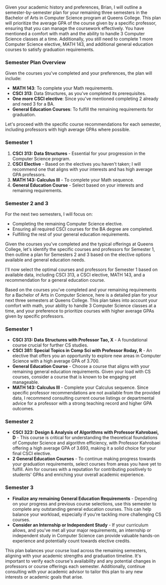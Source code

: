 Given your academic history and preferences, Brian, I will outline a semester-by-semester plan for your remaining three semesters in the Bachelor of Arts in Computer Science program at Queens College. This plan will prioritize the average GPA of the course given by a specific professor, ensuring that you can manage the coursework effectively. You have mentioned a comfort with math and the ability to handle 3 Computer Science classes at a time. Additionally, you still need to complete 1 more Computer Science elective, MATH 143, and additional general education courses to satisfy graduation requirements.

### Semester Plan Overview

Given the courses you've completed and your preferences, the plan will include:
- **MATH 143**: To complete your Math requirements.
- **CSCI 313**: Data Structures, as you've completed its prerequisites.
- **One more CSCI elective**: Since you've mentioned completing 2 already and need 3 for a BA.
- **General Education Courses**: To fulfill the remaining requirements for graduation.

Let's proceed with the specific course recommendations for each semester, including professors with high average GPAs where possible.

### Semester 1

1. **CSCI 313: Data Structures** - Essential for your progression in the Computer Science program.
2. **CSCI Elective** - Based on the electives you haven't taken; I will recommend one that aligns with your interests and has high average GPA professors.
3. **MATH 143: Calculus III** - To complete your Math sequence.
4. **General Education Course** - Select based on your interests and remaining requirements.

### Semester 2 and 3

For the next two semesters, I will focus on:
- Completing the remaining Computer Science elective.
- Ensuring all required CSCI courses for the BA degree are completed.
- Fulfilling the rest of your general education requirements.

Given the courses you've completed and the typical offerings at Queens College, let's identify the specific courses and professors for Semester 1, then outline a plan for Semesters 2 and 3 based on the elective options available and general education needs.

I'll now select the optimal courses and professors for Semester 1 based on available data, including CSCI 313, a CSCI elective, MATH 143, and a recommendation for a general education course.

Based on the courses you've completed and your remaining requirements for a Bachelor of Arts in Computer Science, here is a detailed plan for your next three semesters at Queens College. This plan takes into account your comfort with math, your ability to handle 3 Computer Science classes at a time, and your preference to prioritize courses with higher average GPAs given by specific professors.

### Semester 1
- **CSCI 313: Data Structures with Professor Tao, X** - A foundational course crucial for further CS studies.
- **CSCI 381: Special Topics in Comp Sci with Professor Roday, R** - An elective that offers you an opportunity to explore new areas in Computer Science with a high average GPA of 3.700.
- **General Education Course** - Choose a course that aligns with your remaining general education requirements. Given your load with CS courses, consider a course that is known to be engaging yet manageable.
- **MATH 143: Calculus III** - Complete your Calculus sequence. Since specific professor recommendations are not available from the provided data, I recommend consulting current course listings or departmental advice for a professor with a strong teaching record and higher GPA outcomes.

### Semester 2
- **CSCI 323: Design & Analysis of Algorithms with Professor Kahrobaei, D** - This course is critical for understanding the theoretical foundations of Computer Science and algorithm efficiency, with Professor Kahrobaei offering a high average GPA of 3.693, making it a solid choice for your final CSCI elective.
- **2 General Education Courses** - To continue making progress towards your graduation requirements, select courses from areas you have yet to fulfill. Aim for courses with a reputation for contributing positively to students' GPAs and enriching your overall academic experience.

### Semester 3
- **Finalize any remaining General Education Requirements** - Depending on your progress and previous course selections, use this semester to complete any outstanding general education courses. This can help balance your workload, especially if you're tackling more challenging CS courses.
- **Consider an Internship or Independent Study** - If your curriculum allows, and you've met all your major requirements, an internship or independent study in Computer Science can provide valuable hands-on experience and potentially count towards elective credits.

This plan balances your course load across the remaining semesters, aligning with your academic strengths and graduation timeline. It's important to verify each course's availability and any potential changes in professors or course offerings each semester. Additionally, continue consulting with your academic advisor to tailor this plan to any new interests or academic goals that arise.
